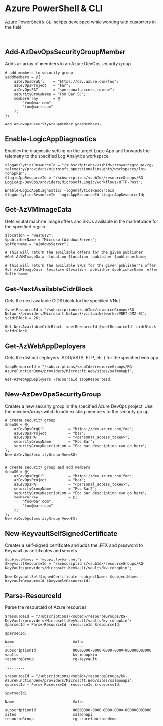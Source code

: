 # Azure PowerShell & CLI
Azure PowerShell & CLI scripts developed while working with customers in the field

<br>

## Add-AzDevOpsSecurityGroupMember
Adds an array of members to an Azure DevOps security group

    # add members to security group
    $addMembers = @{
        azDevOpsOrgUrl    = "https://dev.azure.com/foo";
        azDevOpsProject   = "bar";
        azDevOpsPAT       = "<personal_access_token>";
        securityGroupName = "Foo Bar SG";
        memberArray       = @(
            "foo@bar.com",
            "foo@barz.com"
        );
    };

    Add-AzDevOpsSecurityGroupMember @addMembers;

## Enable-LogicAppDiagnostics
Enables the diagnostic setting on the target Logic App and forwards the telemetry to the specified Log Analytics workspace

    $logAnalyticsResourceId = "/subscriptions/<subId>/resourcegroups/rg-telemetry/providers/microsoft.operationalinsights/workspaces/log-rohopkin";
    $logicAppResourceId = "/subscriptions/<subId>/resourceGroups/RG-LogicApp-DevOps/providers/Microsoft.Logic/workflows/HTTP-Post";
    
    Enable-LogicAppDiagnostics -logAnalyticsResourceId $logAnalyticsResourceId -logicAppResourceId $logicAppResourceId;

## Get-AzVMImageData
Gets virutal machine image offers and SKUs available in the marketplace for the specified region 

    $location = "westus2";
    $publisherName = "MicrosoftWindowsServer";
    $offerName = "WindowsServer";
    
    # This will return the available offers for the given publisher
    #Get-AzVMImageData -location $location -publisher $publisherName;
    
    # This will return the available SKUs for the given publisher's offer
    Get-AzVMImageData -location $location -publisher $publisherName -offer $offerName;

## Get-NextAvailableCidrBlock
Gets the next available CIDR block for the specified VNet

    $vnetResourceId = "/subscriptions/<subId>/resourceGroups/RG-Network/providers/Microsoft.Network/virtualNetworks/VNET-DMZ-01";
    $cidrBlock = 26;

    Get-NextAvailableCidrBlock -vnetResourceId $vnetResourceId -cidrBlock $cidrBlock;

## Get-AzWebAppDeployers
Gets the distinct deployers (ADO/VSTS, FTP, etc.) for the specified web app

    $appResourceId = "/subscriptions/<subId>/resourceGroups/RG-AzureFunctionDemo/providers/Microsoft.Web/sites/salmonapi";

    Get-AzWebAppDeployers -resourceId $appResourceId;

## New-AzDevOpsSecurityGroup
Creates a new security group in the specified Azure DevOps project.  Use the memberArray switch to add existing members to the security group

    # create security group
    $newSG = @{
        azDevOpsOrgUrl           = "https://dev.azure.com/foo";
        azDevOpsProject          = "bar";
        azDevOpsPAT              = "<personal_access_token>";
        securityGroupName        = "Foo Bar";
        securityGroupDescription = "Foo bar description can go here";
    };
    New-AzDevOpsSecurityGroup @newSG;
    

    # create security group and add members
    $newSG = @{
        azDevOpsOrgUrl           = "https://dev.azure.com/foo";
        azDevOpsProject          = "bar";
        azDevOpsPAT              = "<personal_access_token>";
        securityGroupName        = "Foo Bar2";
        securityGroupDescription = "Foo bar description can go here";
        memberArray              = @(
            "foo@bar.com",
            "foo@barz.com"
        );
    };
    New-AzDevOpsSecurityGroup @newSG;

## New-KeyvaultSelfSignedCertificate
Creates a self-signed certificate and adds the .PFX and password to Keyvault as certificates and secrets 

    $subjectNames = "myapi.foobar.net";
    $keyvaultResourceId = "/subscriptions/<subId>/resourceGroups/RG-KeyVault/providers/Microsoft.KeyVault/vaults/kv-rohopkin";

    New-KeyvaultSelfSignedCertificate -subjectNames $subjectNames -keyvaultResourceId $keyvaultResourceId;

## Parse-ResourceId
Parse the resourceId of Azure resources

    $resourceId = "/subscriptions/<subId>/resourceGroups/RG-KeyVault/providers/Microsoft.KeyVault/vaults/kv-rohopkin";
    $parsedId = Parse-ResourceId -resourceId $resourceId;

    $parsedId;

    Name                           Value
    ----                           -----
    subscriptionId                 00000000-0000-0000-0000-000000000000
    vaults                         kv-rohopkin
    resourceGroup                  rg-keyvault

    .........

    $resourceId = "/subscriptions/<subId>/resourceGroups/RG-AzureFunctionDemo/providers/Microsoft.Web/sites/salmonapi";
    $parsedId = Parse-ResourceId -resourceId $resourceId;

    $parsedId;

    Name                           Value
    ----                           -----
    subscriptionId                 00000000-0000-0000-0000-000000000000
    sites                          salmonapi
    resourceGroup                  rg-azurefunctiondemo
